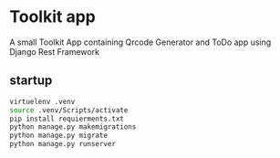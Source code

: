 # Toolkit app
A small Toolkit App containing Qrcode Generator and ToDo app using Django Rest Framework

## startup
```sh
virtuelenv .venv
source .venv/Scripts/activate
pip install requierments.txt
python manage.py makemigrations
python manage.py migrate
python manage.py runserver
```
